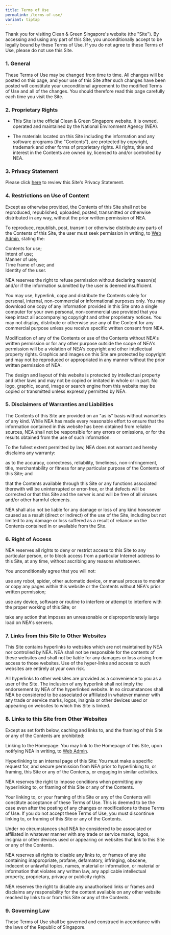 ```yaml
---
title: Terms of Use
permalink: /terms-of-use/
variant: tiptap
---
```

<p>Thank you for visiting Clean &amp; Green Singapore's website (the "Site").
By accessing and using any part of this Site, you unconditionally accept
to be legally bound by these Terms of Use. If you do not agree to these
Terms of Use, please do not use this Site.</p>
<h3><strong>1. General</strong></h3>
<p>These Terms of Use may be changed from time to time. All changes will
be posted on this page, and your use of this Site after such changes have
been posted will constitute your unconditional agreement to the modified
Terms of Use and all of the changes. You should therefore read this page
carefully each time you visit the Site.</p>
<h3><strong>2. Proprietary Rights</strong></h3>
<ul data-tight="true" class="tight">
<li>
<p>This Site is the official Clean &amp; Green Singapore website. It is owned,
operated and maintained by the National Environment Agency (NEA).</p>
</li>
<li>
<p>The materials located on this Site including the information and any software
programs (the "Contents"), are protected by copyright, trademark and other
forms of proprietary rights. All rights, title and interest in the Contents
are owned by, licensed to and/or controlled by NEA.</p>
</li>
</ul>
<h3><strong>3. Privacy Statement</strong></h3>
<p>Please click <a href="https://www.cgs.gov.sg/privacy-statement" rel="noopener noreferrer nofollow" target="_blank">here</a> to
review this Site's Privacy Statement.</p>
<h3><strong>4. Restrictions on Use of Content</strong></h3>
<p>Except as otherwise provided, the Contents of this Site shall not be reproduced,
republished, uploaded, posted, transmitted or otherwise distributed in
any way, without the prior written permission of NEA.</p>
<p>To reproduce, republish, post, transmit or otherwise distribute any parts
of the Contents of this Site, the user must seek permission in writing,
to&nbsp;<a href="mailto:NG_say_kuan@nea.gov.sg" rel="noopener noreferrer nofollow" target="_blank">Web Admin</a>,&nbsp;stating
the:</p>
<p>Contents for use;
<br>Intent of use;
<br>Manner of use;
<br>Time frame of use; and
<br>Identity of the user.</p>
<p>NEA reserves the right to refuse permission without declaring reason(s)
and/or if the information submitted by the user is deemed insufficient.</p>
<p>You may use, hyperlink, copy and distribute the Contents solely for personal,
internal, non-commercial or informational purposes only. You may download
one copy of any information provided in this Site onto a single computer
for your own personal, non-commercial use provided that you keep intact
all accompanying copyright and other proprietary notices. You may not display,
distribute or otherwise use any of the Content for any commercial purpose
unless you receive specific written consent from NEA.</p>
<p>Modification of any of the Contents or use of the Contents without NEA's
written permission or for any other purpose outside the scope of NEA's
permission will be a violation of NEA's copyright and other intellectual
property rights. Graphics and images on this Site are protected by copyright
and may not be reproduced or appropriated in any manner without the prior
written permission of NEA.</p>
<p>The design and layout of this website is protected by intellectual property
and other laws and may not be copied or imitated in whole or in part. No
logo, graphic, sound, image or search engine from this website may be copied
or transmitted unless expressly permitted by NEA.</p>
<h3><strong>5. Disclaimers of Warranties and Liabilities</strong></h3>
<p>The Contents of this Site are provided on an "as is" basis without warranties
of any kind. While NEA has made every reasonable effort to ensure that
the information contained in this website has been obtained from reliable
sources, NEA shall not be responsible for any errors or omissions, or for
the results obtained from the use of such information.</p>
<p>To the fullest extent permitted by law, NEA does not warrant and hereby
disclaims any warranty:</p>
<p>as to the accuracy, correctness, reliability, timeliness, non-infringement,
title, merchantability or fitness for any particular purpose of the Contents
of this Site; and</p>
<p>that the Contents available through this Site or any functions associated
therewith will be uninterrupted or error-free, or that defects will be
corrected or that this Site and the server is and will be free of all viruses
and/or other harmful elements.</p>
<p>NEA shall also not be liable for any damage or loss of any kind howsoever
caused as a result (direct or indirect) of the use of the Site, including
but not limited to any damage or loss suffered as a result of reliance
on the Contents contained in or available from the Site.</p>
<h3><strong>6. Right of Access</strong></h3>
<p>NEA reserves all rights to deny or restrict access to this Site to any
particular person, or to block access from a particular Internet address
to this Site, at any time, without ascribing any reasons whatsoever.</p>
<p>You unconditionally agree that you will not:</p>
<p>use any robot, spider, other automatic device, or manual process to monitor
or copy any pages within this website or the Contents without NEA's prior
written permission;</p>
<p>use any device, software or routine to interfere or attempt to interfere
with the proper working of this Site; or</p>
<p>take any action that imposes an unreasonable or disproportionately large
load on NEA's servers.</p>
<h3><strong>7. Links from this Site to Other Websites</strong></h3>
<p>This Site contains hyperlinks to websites which are not maintained by
NEA nor controlled by NEA. NEA shall not be responsible for the contents
of these websites and shall not be liable for any damages or loss arising
from access to those websites. Use of the hyper-links and access to such
websites are entirely at your own risk.</p>
<p>All hyperlinks to other websites are provided as a convenience to you
as a user of the Site. The inclusion of any hyperlink shall not imply the
endorsement by NEA of the hyperlinked website. In no circumstances shall
NEA be considered to be associated or affiliated in whatever manner with
any trade or service marks, logos, insignia or other devices used or appearing
on websites to which this Site is linked.</p>
<h3><strong>8. Links to this Site from Other Websites</strong></h3>
<p>Except as set forth below, caching and links to, and the framing of this
Site or any of the Contents are prohibited:</p>
<p>Linking to the Homepage: You may link to the Homepage of this Site, upon
notifying NEA in writing, to <a href="mailto:NG_say-kuan@nea.gov.sg" rel="noopener noreferrer nofollow" target="_blank">Web Admin</a>.</p>
<p>Hyperlinking to an internal page of this Site: You must make a specific
request for, and secure permission from NEA prior to hyperlinking to, or
framing, this Site or any of the Contents, or engaging in similar activities.</p>
<p>NEA reserves the right to impose conditions when permitting any hyperlinking
to, or framing of this Site or any of the Contents.</p>
<p>Your linking to, or your framing of this Site or any of the Contents will
constitute acceptance of these Terms of Use. This is deemed to be the case
even after the posting of any changes or modifications to these Terms of
Use. If you do not accept these Terms of Use, you must discontinue linking
to, or framing of this Site or any of the Contents.</p>
<p>Under no circumstances shall NEA be considered to be associated or affiliated
in whatever manner with any trade or service marks, logos, insignia or
other devices used or appearing on websites that link to this Site or any
of the Contents.</p>
<p>NEA reserves all rights to disable any links to, or frames of any site
containing inappropriate, profane, defamatory, infringing, obscene, indecent
or unlawful topics, names, material or information, or material or information
that violates any written law, any applicable intellectual property, proprietary,
privacy or publicity rights.</p>
<p>NEA reserves the right to disable any unauthorised links or frames and
disclaims any responsibility for the content available on any other website
reached by links to or from this Site or any of the Contents.</p>
<h3><strong>9. Governing Law</strong></h3>
<p>These Terms of Use shall be governed and construed in accordance with
the laws of the Republic of Singapore.
<br>
</p>
<p>
<br>
<br>
<br>
</p>
<p>
<br>
</p>
<p></p>
